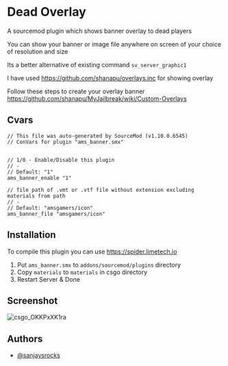 
# Dead Overlay

A sourcemod plugin which shows banner overlay to dead players

You can show your banner or image file anywhere on screen of your choice of resolution and size

Its a better alternative of existing command `sv_server_graphic1`

I have used https://github.com/shanapu/overlays.inc for showing overlay

Follow these steps to create your overlay banner
https://github.com/shanapu/MyJailbreak/wiki/Custom-Overlays


## Cvars

```
// This file was auto-generated by SourceMod (v1.10.0.6545)
// ConVars for plugin "ams_banner.smx"


// 1/0 - Enable/Disable this plugin
// -
// Default: "1"
ams_banner_enable "1"

// file path of .vmt or .vtf file without extension excluding materials from path
// -
// Default: "amsgamers/icon"
ams_banner_file "amsgamers/icon"

```
## Installation

To compile this plugin you can use https://spider.limetech.io

1.  Put `ams_banner.smx` to `addons/sourcemod/plugins` directory
2.  Copy `materials` to `materials` in csgo directory 
3.  Restart Server & Done

## Screenshot

![csgo_OKKPxXK1ra](https://user-images.githubusercontent.com/30376256/184191257-e7cb59b5-408a-4586-bdc2-33fc5b35091a.png)


## Authors

- [@sanjaysrocks](https://www.github.com/sanjaysrocks)

